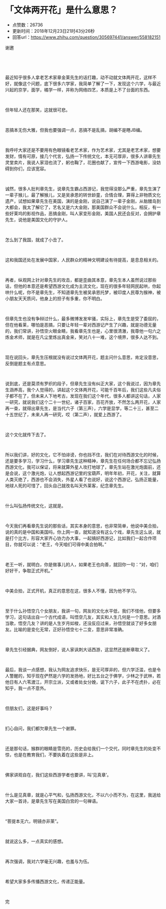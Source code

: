 # 「文体两开花」是什么意思？
- 点赞数：26736
- 更新时间：2018年12月23日21时43分26秒
- 回答url：https://www.zhihu.com/question/305697441/answer/558182151
<body>
 <p data-pid="606uchdq">谢邀</p>
 <p class="ztext-empty-paragraph"><br></p>
 <p class="ztext-empty-paragraph"><br></p>
 <p data-pid="Z2SbgDZ4">最近知乎很多人拿老艺术家章金莱先生的话打趣，动不动就文体两开花，这样不好，就像这个问题，底下很多六学家，我简单了解了一下，发现这个六学，与最近兴起的京学，面学，橘学一样，并称为网络四艺，本质是上不了台面的东西。</p>
 <p class="ztext-empty-paragraph"><br></p>
 <p data-pid="PTD4sSJr">但年轻人还在那笑，这就很可悲。</p>
 <p class="ztext-empty-paragraph"><br></p>
 <p data-pid="PebIwV79">恶搞本无伤大雅，但我也要强调一点，恶搞不是乱搞，胡编不是瞎JB编。</p>
 <p class="ztext-empty-paragraph"><br></p>
 <p data-pid="z7fsSSYk">我呼吁大家还是不要用有色眼镜看老艺术家，作为艺术家，尤其是老艺术家，想要发财，情有可原，接几个代言，弘扬一下传统文化，本无可厚非，很多人讲章先生灵堂卖片，我说人家泪也流了，躬也鞠了，花圈也献了，宣传一下西游电影，没妨碍到你们，应该宽容。</p>
 <p class="ztext-empty-paragraph"><br></p>
 <p data-pid="UnHP3D1K">诚然，很多人批判章先生，说章先生霸占西游记，我觉得没那么严重，章先生演了一辈子猴儿，最了解猴儿，又是吴承恩的转世龄童，合情合理，算得上非物质文化遗产，试想如果章先生在美国，演的是金刚，说自己演了一辈子金刚，从骷髅岛到大都会，我太了解它了，艺名又是六大金刚，那美国群众不会说什么，相反，有一些好莱坞的影视作品，恶搞金刚，叫人家变形金刚，美国人民还会反对，会拥护章先生，说他是美国文化的守护人。</p>
 <p class="ztext-empty-paragraph"><br></p>
 <p data-pid="K2fbGsYG">怎么到了我国，就成了小丑了。</p>
 <p class="ztext-empty-paragraph"><br></p>
 <p data-pid="bCALF1L_">这和我国还处在发展中国家，人民群众的精神文明建设有待提高，是息息相关的。</p>
 <p class="ztext-empty-paragraph"><br></p>
 <p data-pid="zWytuJMW">再者，纵观网上针对章先生的攻击，都是歪曲其本意，章先生本人虽然说过那些话，但他的本意还是希望西游文化成为主流文化，现在的很多年轻网民起哄，你起哄什么呢，你不是章先生，不知道章先生被吴承恩托梦，被印度人民尊为猴神，被小朋友天天质问，他身上的担子有多重，你不明白。</p>
 <p class="ztext-empty-paragraph"><br></p>
 <p data-pid="-ktwQIuq">但章先生也没有争辩过什么，最多微博发发牢骚，实际上，章先生是受了委屈的，但在他看莱，哪怕是恶搞，只要让年轻一辈对西游记产生了兴趣，就是功德无量的，我们常讲，孙悟空火眼金睛，我看章先生也是，心里很清澈，我尊他一句六之炼金术师，就是在凡尘里炼出真金来，笑对八十一难，这个境界，很多人达不到。</p>
 <p class="ztext-empty-paragraph"><br></p>
 <p data-pid="MGrW3VUA">现在说回头，章先生压根就没有说过文体两开花，题主问什么意思，肯定没意思，反倒是题主有点意思。</p>
 <p class="ztext-empty-paragraph"><br></p>
 <p data-pid="BCcpW98r">说到底，还是莫须有罗织的段子，但章先生没有纠正大家，这个我说过，因为章先生涵养高，我个人觉得的，讲起这个文体两开花，可能千百年后，我们这些凡夫俗子都不在了，但未来人下地考古，发现在我们这个年代，很多人都讲这句话，人家一研究，就说我们这个二十一世纪，诸子百家，百花齐放，不然怎么两开花，人家再一查，就得出章先生，是当代六子（第三声），六学是显学，等二十三，甚至二十五世纪了，未来人再一研究，哎（第二声），就爱上西游了。</p>
 <p class="ztext-empty-paragraph"><br></p>
 <p data-pid="4vM1QvJ7">这个文化就传下去了。</p>
 <p class="ztext-empty-paragraph"><br></p>
 <p data-pid="MoSx1dpi">所以我们讲，好的文化，它不怕诽谤，你也挡不住，我们在对待西游文化的时候，还是要多学习，学习什么，学习章先生这种精神，章先生在任何场合都不忘记弘扬西游文化，我可以保证，将来就算外星人攻打地球了，章先生站在激光炮面前，还是会说，这个激光炮，让人想起西游记里的宝葫芦，明年年初，开花，关注，就算人类灭绝了，西游也不会消失，外星人看了也说好，说这个西游记，弘扬正能量，地球人死的可惜了，回头自己就改名叫天外莱客，纪念章先生。</p>
 <p class="ztext-empty-paragraph"><br></p>
 <p data-pid="IoO96hnw">什么叫弘扬传统文化，这就是。</p>
 <p class="ztext-empty-paragraph"><br></p>
 <p data-pid="oSox2Efi">今天我们再看章先生说的那些话，其实本身的意思，也非常简单，他说中美合拍，说的真的是中国和美国吗，你上网一查，就知道没有这么个戏，章先生这么说，就是打个比方，形容大家齐心协力办大事，一起搞好西游记，比如我们一起合作项目，你就可以说：“老王，今天咱们可得中美合拍啊。”</p>
 <p class="ztext-empty-paragraph"><br></p>
 <p data-pid="uV_GTnJh">老王一听，就明白，你是做事儿的人，如果老王也向善，就回你一句：“对，咱们好好干，争取正式开机。”</p>
 <p class="ztext-empty-paragraph"><br></p>
 <p data-pid="sjvazQ7O">中美合拍，正式开机，真正的意思在这，很多人不懂，因为他不学习。</p>
 <p class="ztext-empty-paragraph"><br></p>
 <p data-pid="z7IlfGJt">至于什么孙悟空几个女朋友，我讲一句，网友的文化水平低，我们不怪他，但要多学习，这句话出自一个古代成语，叫悟空几友，其实和人生几何是一个意思。对酒当歌，悟空几友？讲的是人生岁月如梭，还没反应过来，孙悟空就谈了好多女朋友。比喻的是变化无常，正好孙悟空七十二变，意思非常准确。</p>
 <p class="ztext-empty-paragraph"><br></p>
 <p data-pid="gRWexeqN">章先生引经据典，网友倒好，说人家讽刺大话西游，这显然还是断章取义了。</p>
 <p class="ztext-empty-paragraph"><br></p>
 <p data-pid="Do9d1ksC">最后，我谈一点感想，我认为网友追求快乐，是无可厚非的，但六学泛滥，也是令人警醒的，知乎现在俨然是六学的发扬地，好比五台之于佛学，少林之于武林，若他日有人六苇渡江，开宗立派，又或者处女分娩，诞下六子，此子不在虎扑，必在知乎，我一点不意外。</p>
 <p class="ztext-empty-paragraph"><br></p>
 <p data-pid="JkmLxgGh">但朋友们，这是好事吗？</p>
 <p class="ztext-empty-paragraph"><br></p>
 <p data-pid="UnMZsiTp">扪心自问，我们都欠章先生一个谢罪。</p>
 <p class="ztext-empty-paragraph"><br></p>
 <p data-pid="7KzE2Opa">还是那句话，猴群的眼睛是雪亮的，历史会给我们一个交代，同时章先生的处变不惊，也是在教育我们，不要执着在这些是非上。</p>
 <p class="ztext-empty-paragraph"><br></p>
 <p data-pid="SQDWZ1KF">佛家讲观自在，我们这些西游学者也要讲，叫‘见真章’。</p>
 <p class="ztext-empty-paragraph"><br></p>
 <p data-pid="-Im9B8Gv">什么是见真章，就是心平气和，弘扬西游文化，不以六小而不为，在这里，我送给大家一首诗，是章先生写在美国白宫的一句禅语。</p>
 <p class="ztext-empty-paragraph"><br></p>
 <p data-pid="hepT8G2S">“菩提本无六，明镜亦非莱”。</p>
 <p class="ztext-empty-paragraph"><br></p>
 <p data-pid="temwZbqG">就说这么多，一点真实的感想。</p>
 <p class="ztext-empty-paragraph"><br></p>
 <p data-pid="Qf5-M2Go">再次强调，我对六学毫无兴趣，也羞与为伍。</p>
 <p class="ztext-empty-paragraph"><br></p>
 <p data-pid="Z4wLTunB">希望大家多多传播西游文化，传递正能量。</p>
 <p class="ztext-empty-paragraph"><br></p>
 <p data-pid="JRwSffyv">完</p>
</body>